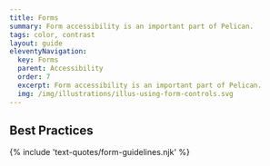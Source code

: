 ```yaml
---
title: Forms
summary: Form accessibility is an important part of Pelican.
tags: color, contrast
layout: guide
eleventyNavigation:
  key: Forms
  parent: Accessibility
  order: 7
  excerpt: Form accessibility is an important part of Pelican.
  img: /img/illustrations/illus-using-form-controls.svg
---
```


## Best Practices

{% include 'text-quotes/form-guidelines.njk' %}